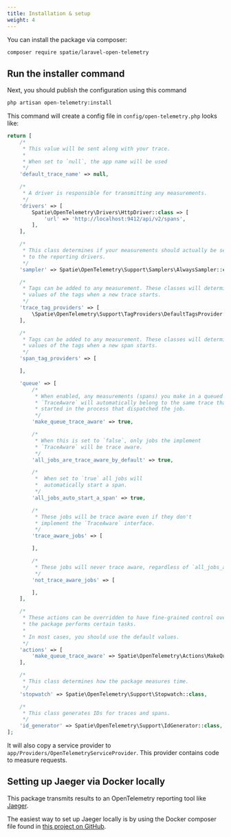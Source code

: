 ```yaml
---
title: Installation & setup
weight: 4
---
```


You can install the package via composer:

```bash
composer require spatie/laravel-open-telemetry
```

## Run the installer command

Next, you should publish the configuration using this command

```bash
php artisan open-telemetry:install
```

This command will create a config file in `config/open-telemetry.php` looks like:

```php
return [
    /*
     * This value will be sent along with your trace.
     *
     * When set to `null`, the app name will be used
     */
    'default_trace_name' => null,

    /*
     * A driver is responsible for transmitting any measurements.
     */
    'drivers' => [
        Spatie\OpenTelemetry\Drivers\HttpDriver::class => [
            'url' => 'http://localhost:9412/api/v2/spans',
        ],
    ],

    /*
     * This class determines if your measurements should actually be sent
     * to the reporting drivers.
     */
    'sampler' => Spatie\OpenTelemetry\Support\Samplers\AlwaysSampler::class,

    /*
     * Tags can be added to any measurement. These classes will determine the
     * values of the tags when a new trace starts.
     */
    'trace_tag_providers' => [
        \Spatie\OpenTelemetry\Support\TagProviders\DefaultTagsProvider::class,
    ],

    /*
     * Tags can be added to any measurement. These classes will determine the
     * values of the tags when a new span starts.
     */
    'span_tag_providers' => [

    ],

    'queue' => [
        /*
         * When enabled, any measurements (spans) you make in a queued job that implements
         * `TraceAware` will automatically belong to the same trace that was
         * started in the process that dispatched the job.
         */
        'make_queue_trace_aware' => true,

        /*
         * When this is set to `false`, only jobs the implement
         * `TraceAware` will be trace aware.
         */
        'all_jobs_are_trace_aware_by_default' => true,

        /*
         *  When set to `true` all jobs will
         *  automatically start a span.
         */
        'all_jobs_auto_start_a_span' => true,

        /*
         * These jobs will be trace aware even if they don't
         * implement the `TraceAware` interface.
         */
        'trace_aware_jobs' => [

        ],

        /*
         * These jobs will never trace aware, regardless of `all_jobs_are_trace_aware_by_default`.
         */
        'not_trace_aware_jobs' => [

        ],
    ],

    /*
     * These actions can be overridden to have fine-grained control over how
     * the package performs certain tasks.
     *
     * In most cases, you should use the default values.
     */
    'actions' => [
        'make_queue_trace_aware' => Spatie\OpenTelemetry\Actions\MakeQueueTraceAwareAction::class,
    ],

    /*
     * This class determines how the package measures time.
     */
    'stopwatch' => Spatie\OpenTelemetry\Support\Stopwatch::class,

    /*
     * This class generates IDs for traces and spans.
     */
    'id_generator' => Spatie\OpenTelemetry\Support\IdGenerator::class,
];
```

It will also copy a service provider to `app/Providers/OpenTelemetryServiceProvider`. This provider contains code to measure requests.

## Setting up Jaeger via Docker locally

This package transmits results to an OpenTelemetry reporting tool like [Jaeger](https://www.jaegertracing.io).

The easiest way to set up Jaeger locally is by using the Docker composer file found in [this project on GitHub](https://github.com/prondubuisi/otel-php-laravel-basic-example).
